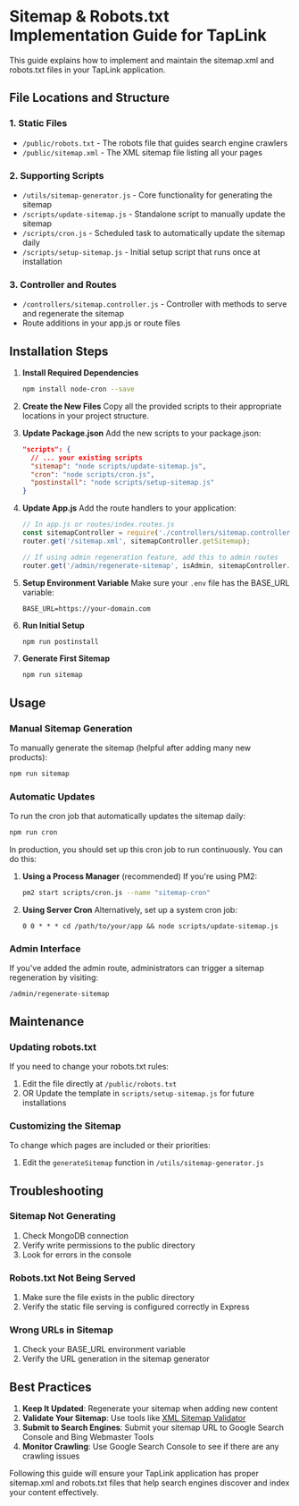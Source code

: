 # Sitemap & Robots.txt Implementation Guide for TapLink

This guide explains how to implement and maintain the sitemap.xml and robots.txt files in your TapLink application.

## File Locations and Structure

### 1. Static Files
- `/public/robots.txt` - The robots file that guides search engine crawlers
- `/public/sitemap.xml` - The XML sitemap file listing all your pages

### 2. Supporting Scripts
- `/utils/sitemap-generator.js` - Core functionality for generating the sitemap
- `/scripts/update-sitemap.js` - Standalone script to manually update the sitemap
- `/scripts/cron.js` - Scheduled task to automatically update the sitemap daily
- `/scripts/setup-sitemap.js` - Initial setup script that runs once at installation

### 3. Controller and Routes
- `/controllers/sitemap.controller.js` - Controller with methods to serve and regenerate the sitemap
- Route additions in your app.js or route files

## Installation Steps

1. **Install Required Dependencies**
   ```bash
   npm install node-cron --save
   ```

2. **Create the New Files**
   Copy all the provided scripts to their appropriate locations in your project structure.

3. **Update Package.json**
   Add the new scripts to your package.json:
   ```json
   "scripts": {
     // ... your existing scripts
     "sitemap": "node scripts/update-sitemap.js",
     "cron": "node scripts/cron.js",
     "postinstall": "node scripts/setup-sitemap.js"
   }
   ```

4. **Update App.js**
   Add the route handlers to your application:
   ```javascript
   // In app.js or routes/index.routes.js
   const sitemapController = require('./controllers/sitemap.controller');
   router.get('/sitemap.xml', sitemapController.getSitemap);
   
   // If using admin regeneration feature, add this to admin routes
   router.get('/admin/regenerate-sitemap', isAdmin, sitemapController.regenerateSitemap);
   ```

5. **Setup Environment Variable**
   Make sure your `.env` file has the BASE_URL variable:
   ```
   BASE_URL=https://your-domain.com
   ```

6. **Run Initial Setup**
   ```bash
   npm run postinstall
   ```

7. **Generate First Sitemap**
   ```bash
   npm run sitemap
   ```

## Usage

### Manual Sitemap Generation
To manually generate the sitemap (helpful after adding many new products):
```bash
npm run sitemap
```

### Automatic Updates
To run the cron job that automatically updates the sitemap daily:
```bash
npm run cron
```

In production, you should set up this cron job to run continuously. You can do this:

1. **Using a Process Manager** (recommended)
   If you're using PM2:
   ```bash
   pm2 start scripts/cron.js --name "sitemap-cron"
   ```

2. **Using Server Cron**
   Alternatively, set up a system cron job:
   ```
   0 0 * * * cd /path/to/your/app && node scripts/update-sitemap.js
   ```

### Admin Interface
If you've added the admin route, administrators can trigger a sitemap regeneration by visiting:
```
/admin/regenerate-sitemap
```

## Maintenance

### Updating robots.txt
If you need to change your robots.txt rules:
1. Edit the file directly at `/public/robots.txt`
2. OR Update the template in `scripts/setup-sitemap.js` for future installations

### Customizing the Sitemap
To change which pages are included or their priorities:
1. Edit the `generateSitemap` function in `/utils/sitemap-generator.js`

## Troubleshooting

### Sitemap Not Generating
1. Check MongoDB connection
2. Verify write permissions to the public directory
3. Look for errors in the console

### Robots.txt Not Being Served
1. Make sure the file exists in the public directory
2. Verify the static file serving is configured correctly in Express

### Wrong URLs in Sitemap
1. Check your BASE_URL environment variable
2. Verify the URL generation in the sitemap generator

## Best Practices

1. **Keep It Updated**: Regenerate your sitemap when adding new content
2. **Validate Your Sitemap**: Use tools like [XML Sitemap Validator](https://www.xml-sitemaps.com/validate-xml-sitemap.html)
3. **Submit to Search Engines**: Submit your sitemap URL to Google Search Console and Bing Webmaster Tools
4. **Monitor Crawling**: Use Google Search Console to see if there are any crawling issues

Following this guide will ensure your TapLink application has proper sitemap.xml and robots.txt files that help search engines discover and index your content effectively.